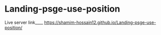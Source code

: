 # Landing-psge-use-position
Live server link____ https://shamim-hossain12.github.io/Landing-psge-use-position/
